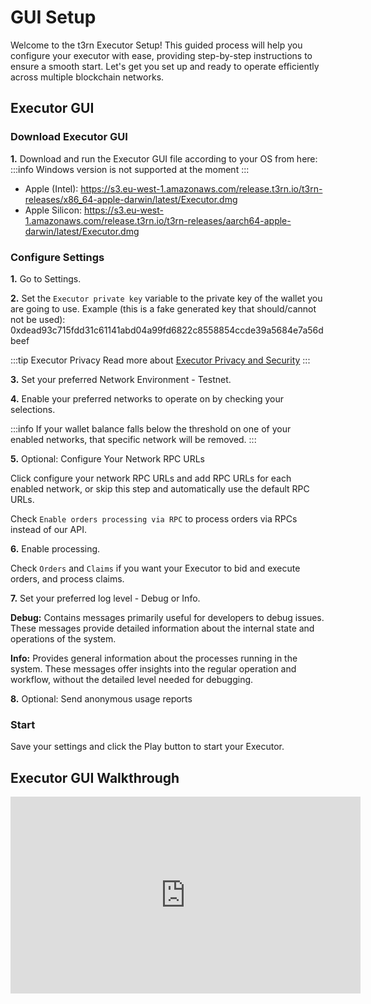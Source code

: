 # GUI Setup

Welcome to the t3rn Executor Setup! This guided process will help you configure your executor with ease, providing step-by-step instructions to ensure a smooth start. Let's get you set up and ready to operate efficiently across multiple blockchain networks.

## Executor GUI

### Download Executor GUI

**1.** Download and run the Executor GUI file according to your OS from here:
:::info Windows version is not supported at the moment
:::

- Apple (Intel): https://s3.eu-west-1.amazonaws.com/release.t3rn.io/t3rn-releases/x86_64-apple-darwin/latest/Executor.dmg
- Apple Silicon: https://s3.eu-west-1.amazonaws.com/release.t3rn.io/t3rn-releases/aarch64-apple-darwin/latest/Executor.dmg

### Configure Settings

**1.** Go to Settings.

**2.** Set the `Executor private key` variable to the private key of the wallet you are going to use. Example (this is a fake generated key that should/cannot not be used): 0xdead93c715fdd31c61141abd04a99fd6822c8558854ccde39a5684e7a56dbeef

:::tip Executor Privacy
Read more about [Executor Privacy and Security](../../resources/executor-privacy.md)
:::

**3.** Set your preferred Network Environment - Testnet.

**4.** Enable your preferred networks to operate on by checking your selections.

:::info If your wallet balance falls below the threshold on one of your enabled networks, that specific network will be removed.
:::

**5.** Optional: Configure Your Network RPC URLs

Click configure your network RPC URLs and add RPC URLs for each enabled network, or skip this step and automatically use the default RPC URLs.

Check `Enable orders processing via RPC` to process orders via RPCs instead of our API.

<!-- ### Configure Your Arbitrage Strategies

Click configure your arbitrage strategies, and expand for each network and asset to add your own strategies.

There are 5 fields for each asset.

**1.** Minimum Profit per Order

- Specify the lowest acceptable profit that your executor should aim for when bidding on orders.

**2.** Minimum Profit Rate

- Determine the lowest acceptable profit rate, as a percentage, for your executor when bidding on orders. This rate helps assess the profitability of an order relative to its size.

**3.** Maximum Amount per Order

- Indicate the highest amount your executor is allowed to bid for a single order.

**4.** Minimum Amount per Order

- Establish the smallest amount your executor should consider when bidding on orders.

**5.** Maximum Share of my Balance per Order

- Specify the highest percentage of your total balance that your executor can allocate to a single order.

**6.** Save strategy -->

**6.** Enable processing.

Check `Orders` and `Claims` if you want your Executor to bid and execute orders, and process claims.

**7.** Set your preferred log level - Debug or Info.

**Debug:** Contains messages primarily useful for developers to debug issues. These messages provide detailed information about the internal state and operations of the system.

**Info:** Provides general information about the processes running in the system. These messages offer insights into the regular operation and workflow, without the detailed level needed for debugging.

**8.** Optional: Send anonymous usage reports

### Start

Save your settings and click the Play button to start your Executor.

## Executor GUI Walkthrough

<iframe width="560" height="315" src="https://www.youtube.com/embed/yh1iTl1NzgM?si=60zjs68NrjaFRqxU" title="YouTube video player" frameborder="0" allow="accelerometer; autoplay; clipboard-write; encrypted-media; gyroscope; picture-in-picture; web-share" referrerpolicy="strict-origin-when-cross-origin" allowfullscreen></iframe>
